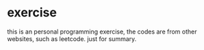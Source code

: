 # exercise
this is an personal programming exercise, the codes are from other websites, such as leetcode. just for summary.
